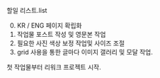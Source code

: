 할일 리스트.list

0. KR / ENG 페이지 확립화
1. 작업물 포스트 작성 및 영문본 작업
2. 필요한 사진 색상 보정 작업및 사이즈 조절
3. grid 사용을 통한 글마다 이미지 갤러리 및 모달 작업.

첫 작업물부터 리워크 프로젝트 시작.